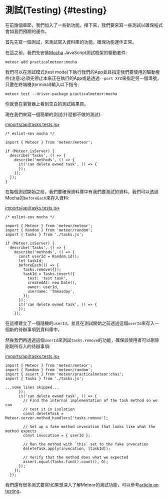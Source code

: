 # 測試\(Testing\) {#testing}

在前幾個章節，我們加入了一些新功能。接下來，我們要來寫一些測試以確保程式會如我們預期的運作。

首先先寫一個測試，來測試寫入資料庫的功能，確保功能運作正常。

在這之前，我們先安裝[Mocha](https://mochajs.org/) JavaScript測試框架的驅動套件:

```
meteor add practicalmeteor:mocha
```

我們可以在測試模式\(test mode\)下執行我們的App並且指定我們要使用的驅動套件\(注意:必須先停止本來正在執行的App或是透過`--port XYZ`來指定另一個埠號，只要在終端機\(terminal\)輸入以下指令:

```
meteor test --driver-package practicalmeteor:mocha
```

你就會在瀏覽器上看到空白的測試結果頁。

現在我們來寫一個簡單的測試\(什麼都不做的測試\):

[imports/api/tasks.tests.js»](https://github.com/meteor/simple-todos/commit/92f2ca1d2865a5fd196879bb0185fd2edf3c619c)

```
/* eslint-env mocha */

import { Meteor } from 'meteor/meteor';

if (Meteor.isServer) {
  describe('Tasks', () => {
    describe('methods', () => {
      it('can delete owned task', () => {
      });
    });
  });
}
```

在每個測試開始之前，我們要確保資料庫中有我們要測試的資料，我們可以透過Mocha的`beforeEach`來存入資料:

[imports/api/tasks.tests.js»](https://github.com/meteor/simple-todos/commit/cd403a50cacba784de11a7a94e6d55bc884b33fb)

```
/* eslint-env mocha */

import { Meteor } from 'meteor/meteor';
import { Random } from 'meteor/random';
import { Tasks } from './tasks.js';

if (Meteor.isServer) {
  describe('Tasks', () => {
    describe('methods', () => {
      const userId = Random.id();
      let taskId;
      beforeEach(() => {
        Tasks.remove({});
        taskId = Tasks.insert({
          text: 'test task',
          createdAt: new Date(),
          owner: userId,
          username: 'tmeasday',
        });
      });
      it('can delete owned task', () => {
      });
    });
```

在這裡建立了一個隨機的`userId`，並且在測試開始之前透過這個`userId`來存入一個新的待辦事項到資料庫中。

然後我們再透過這個`userId`來測試`tasks.remove`的功能，確保該使用者可以刪除剛剛所存入的待辦事項:

[imports/api/tasks.tests.js»](https://github.com/meteor/simple-todos/commit/9a08b96bae018a4ecb3d23dada624accdb817cb0)

    import { Meteor } from 'meteor/meteor';
    import { Random } from 'meteor/random';
    import { assert } from 'meteor/practicalmeteor:chai';
    import { Tasks } from './tasks.js';

    ...some lines skipped...
          });
          it('can delete owned task', () => {
            // Find the internal implementation of the task method so we can
            // test it in isolation
            const deleteTask = Meteor.server.method_handlers['tasks.remove'];

            // Set up a fake method invocation that looks like what the method expects
            const invocation = { userId };

            // Run the method with `this` set to the fake invocation
            deleteTask.apply(invocation, [taskId]);

            // Verify that the method does what we expected
            assert.equal(Tasks.find().count(), 0);
          });
        });
      });

我們還有很多測式要寫!如果想深入了解Meteor的測試功能，可以參考[article on testing](http://guide.meteor.com/testing.html)。

